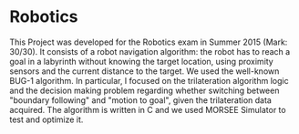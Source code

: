 # Robotics

This Project was developed for the Robotics exam in Summer 2015 (Mark: 30/30).
It consists of a robot navigation algorithm: the robot has to reach a goal in a labyrinth without knowing the target location, using proximity sensors and the current distance to the target. We used the well-known BUG-1 algorithm.
In particular, I focused on the trilateration algorithm logic and the decision making problem regarding whether switching between "boundary following" and "motion to goal", given the trilateration data acquired.
The algorithm is written in C and we used MORSEE Simulator to test and optimize it.
